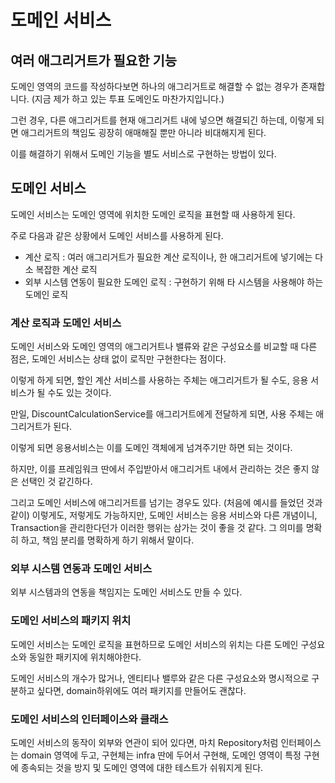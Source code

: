 # 도메인 서비스

## 여러 애그리거트가 필요한 기능

도메인 영역의 코드를 작성하다보면 하나의 애그리거트로 해결할 수 없는 경우가 존재합니다. (지금 제가 하고 있는 투표 도메인도 마찬가지입니다.)

그런 경우, 다른 애그리거트를 현재 애그리거트 내에 넣으면 해결되긴 하는데, 이렇게 되면 애그리거트의 책임도 굉장히 애매해질 뿐만 아니라 비대해지게 된다.

이를 해결하기 위해서 도메인 기능을 별도 서비스로 구현하는 방법이 있다.

## 도메인 서비스

도메인 서비스는 도메인 영역에 위치한 도메인 로직을 표현할 때 사용하게 된다.

주로 다음과 같은 상황에서 도메인 서비스를 사용하게 된다.

- 계산 로직 : 여러 애그리거트가 필요한 계산 로직이나, 한 애그리거트에 넣기에는 다소 복잡한 계산 로직
- 외부 시스템 연동이 필요한 도메인 로직 : 구현하기 위해 타 시스템을 사용해야 하는 도메인 로직

### 계산 로직과 도메인 서비스

도메인 서비스와 도메인 영역의 애그리거트나 밸류와 같은 구성요소를 비교할 때 다른 점은, 도메인 서비스는 상태 없이 로직만 구현한다는 점이다.

이렇게 하게 되면, 할인 계산 서비스를 사용하는 주체는 애그리거트가 될 수도, 응용 서비스가 될 수도 있는 것이다.

만일, DiscountCalculationService를 애그리거트에게 전달하게 되면, 사용 주체는 애그리거트가 된다.

이렇게 되면 응용서비스는 이를 도메인 객체에게 넘겨주기만 하면 되는 것이다.

하지만, 이를 프레임워크 딴에서 주입받아서 애그리거트 내에서 관리하는 것은 좋지 않은 선택인 것 같긴하다.

그리고 도메인 서비스에 애그리거트를 넘기는 경우도 있다. (처음에 예시를 들었던 것과 같이) 이렇게도, 저렇게도 가능하지만, 도메인 서비스는 응용 서비스와 다른 개념이니, Transaction을 관리한다던가 이러한 행위는 삼가는 것이 좋을 것 같다. 그 의미를 명확히 하고, 책임 분리를 명확하게 하기 위해서 말이다.

### 외부 시스템 연동과 도메인 서비스

외부 시스템과의 연동을 책임지는 도메인 서비스도 만들 수 있다.

### 도메인 서비스의 패키지 위치

도메인 서비스는 도메인 로직을 표현하므로 도메인 서비스의 위치는 다른 도메인 구성요소와 동일한 패키지에 위치해야한다.

도메인 서비스의 개수가 많거나, 엔티티나 밸루와 같은 다른 구성요소와 명시적으로 구분하고 싶다면, domain하위에도 여러 패키지를 만들어도 괜찮다.

### 도메인 서비스의 인터페이스와 클래스

도메인 서비스의 동작이 외부와 연관이 되어 있다면, 마치 Repository처럼 인터페이스는 domain 영역에 두고, 구현체는 infra 딴에 두어서 구현해, 도메인 영역이 특정 구현에 종속되는 것을 방지 및 도메인 영역에 대한 테스트가 쉬워지게 된다.
